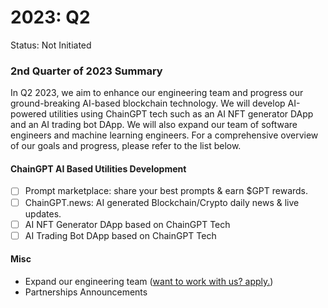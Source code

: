 # 2023: Q2

Status: Not Initiated

### 2nd Quarter of 2023 Summary

In Q2 2023, we aim to enhance our engineering team and progress our ground-breaking AI-based blockchain technology. We will develop AI-powered utilities using ChainGPT tech such as an AI NFT generator DApp and an AI trading bot DApp. We will also expand our team of software engineers and machine learning engineers. For a comprehensive overview of our goals and progress, please refer to the list below.

#### ChainGPT AI Based Utilities Development

* [ ] Prompt marketplace: share your best prompts & earn $GPT rewards.
* [ ] ChainGPT.news: AI generated Blockchain/Crypto daily news & live updates.
* [ ] AI NFT Generator DApp based on ChainGPT Tech
* [ ] AI Trading Bot DApp based on ChainGPT Tech

#### Misc

* Expand our engineering team ([want to work with us? apply.](../v.-work-with-us/))
* Partnerships Announcements
